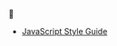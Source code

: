 :cactus:

- [JavaScript Style Guide](https://github.com/DoSomething/code-style/blob/master/javascript/index.md)